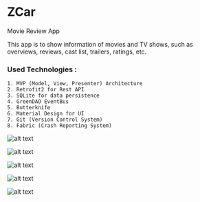 # ZCar
Movie Review App

This app is to show information of movies and TV shows, such as overviews, reviews, cast list, trailers, ratings, etc. 

### Used Technologies :
	1. MVP (Model, View, Presenter) Architecture
	2. Retrofit2 for Rest API
	3. SQLite for data persistence
	4. GreenDAO EventBus
	5. Butterknife
	6. Material Design for UI
	7. Git (Version Control System)
	8. Fabric (Crash Reporting System)


![alt text](https://github.com/nyinyihtunlwin/ZCar/blob/master/app/screenshots/Screenshot_2018-04-03-17-51-59-833_projects.nyinyihtunlwin.zcar.png)

![alt text](https://github.com/nyinyihtunlwin/ZCar/blob/master/app/screenshots/Screenshot_2018-04-03-17-54-40-083_projects.nyinyihtunlwin.zcar.png)

![alt text](https://github.com/nyinyihtunlwin/ZCar/blob/master/app/screenshots/Screenshot_2018-04-03-17-52-13-352_projects.nyinyihtunlwin.zcar.png)

![alt text](https://github.com/nyinyihtunlwin/ZCar/blob/master/app/screenshots/Screenshot_2018-04-03-17-55-05-580_projects.nyinyihtunlwin.zcar.png)

![alt text](https://github.com/nyinyihtunlwin/ZCar/blob/master/app/screenshots/Screenshot_2018-04-03-17-55-50-844_projects.nyinyihtunlwin.zcar.png)
